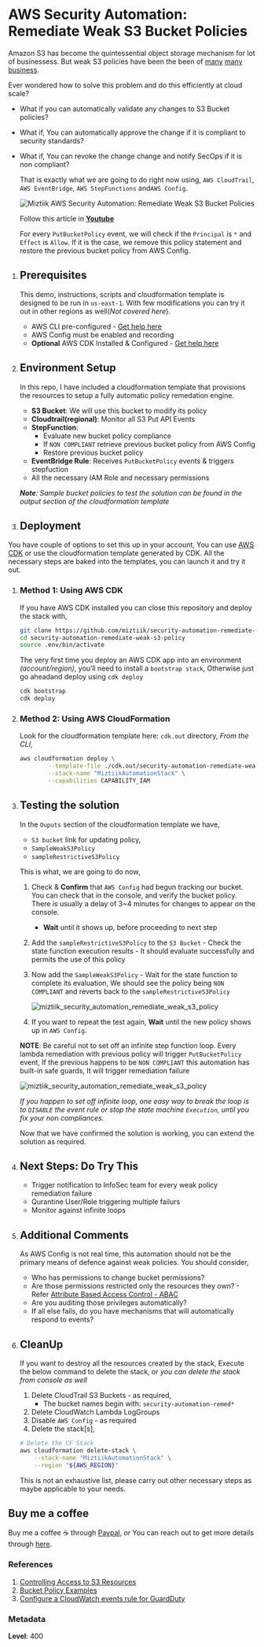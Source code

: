 # AWS Security Automation: Remediate Weak S3 Bucket Policies

Amazon S3 has become the quintessential object storage mechanism for lot of businessess. But weak S3 policies have been the been of [many](https://www.engadget.com/2018/08/09/amazon-aws-error-exposes-31-000-godaddy-servers) [many](https://www.skyhighnetworks.com/cloud-security-blog/verizon-data-breach-two-easy-steps-to-prevent-aws-s3-leaks/) [business](https://businessinsights.bitdefender.com/worst-amazon-breaches). 

Ever wondered how to solve this problem and do this efficiently at cloud scale?

- What if you can automatically validate any changes to S3 Bucket policies?
- What if, You can automatically approve the change if it is compliant to security standards?
- What if, You can revoke the change change and notify SecOps if it is non compliant?

    That is exactly what we are going to do right now using, `AWS CloudTrail`, `AWS EventBridge`, `AWS StepFunctions` and`AWS Config`.

  ![Miztiik AWS Security Automation: Remediate Weak S3 Bucket Policies](images/miztiik_security_automation_remediate_weak_s3_policy_architecture.png)

  Follow this article in **[Youtube](https://youtu.be/a4gOXBrVe6w)**

  For every `PutBucketPolicy` event, we will check if the `Principal` is `*` and `Effect` is `Allow`. If it is the case, we remove this policy statement and restore the previous bucket policy from AWS Config.

1. ## Prerequisites

    This demo, instructions, scripts and cloudformation template is designed to be run in `us-east-1`. With few modifications you can try it out in other regions as well(_Not covered here_).

    - AWS CLI pre-configured - [Get help here](https://youtu.be/TPyyfmQte0U)
    - AWS Config must be enabled and recording
    - **Optional** AWS CDK Installed & Configured - [Get help here](https://www.youtube.com/watch?v=MKwxpszw0Rc)

1. ## Environment Setup

    In this repo, I have included a cloudformation template that provisions the resources to setup a fully automatic policy remedation engine.

    - **S3 Bucket**: We will use this bucket to modify its policy
    - **Cloudtrail(regional)**: Monitor all S3 Put API Events
    - **StepFunction**:
        - Evaluate new bucket policy compliance
        - If `NON COMPLIANT` retrieve previous bucket policy from AWS Config
        - Restore previous bucket policy
    - **EventBridge Rule**: Receives `PutBucketPolicy` events & triggers stepfuction
    - All the necessary IAM Role and necessary permissions

    _**Note**: Sample bucket policies to test the solution can be found in the output section of the cloudformation template_

1. ## Deployment

  You have couple of options to set this up in your account, You can use [AWS CDK](https://www.youtube.com/watch?v=MKwxpszw0Rc) or use the cloudformation template generated by CDK. All the necessary steps are baked into the templates, you can launch it and try it out.

  1. ### Method 1: Using AWS CDK

      If you have AWS CDK installed you can close this repository and deploy the stack with,

        ```sh
        git clone https://github.com/miztiik/security-automation-remediate-weak-s3-policy.git
        cd security-automation-remediate-weak-s3-policy
        source .env/bin/activate
        ```

      The very first time you deploy an AWS CDK app into an environment _(account/region)_, you’ll need to install a `bootstrap stack`, Otherwise just go aheadand   deploy using `cdk deploy`

        ```sh
        cdk bootstrap
        cdk deploy
        ```

  1. ### Method 2: Using AWS CloudFormation

      Look for the cloudformation template here: `cdk.out` directory, _From the CLI,_

        ```sh
        aws cloudformation deploy \
                --template-file ./cdk.out/security-automation-remediate-weak-s3-policy.template.json \
                --stack-name "MiztiikAutomationStack" \
                --capabilities CAPABILITY_IAM
        ```

1. ## Testing the solution

    In the `Ouputs` section of the cloudformation template we have,

    - `S3 bucket` link for updating policy,
    - `SampleWeakS3Policy`
    - `sampleRestrictiveS3Policy`

    This is what, we are going to do now,

    1. Check & **Confirm** that `AWS Config` had begun tracking our bucket. You can check that in the console, and verify the bucket policy. There is usually a delay of 3~4 minutes for changes to appear on the console.
        - **Wait** until it shows up, before proceeding to next step
    1. Add the `sampleRestrictiveS3Policy` to the `S3 Bucket` - Check the state function execution results - It should evaluate successfully and permits the use of this policy
    1. Now add the `SampleWeakS3Policy` - Wait for the state function to complete its evaluation, We should see the policy being `NON COMPLIANT` and reverts back to the `sampleRestrictiveS3Policy`

        ![miztiik_security_automation_remediate_weak_s3_policy](images/miztiik_security_automation_remediate_weak_s3_policy_success_00.png)

    1. If you want to repeat the test again,  **Wait** until the new policy shows up in `AWS Config`.

    **NOTE**: Be careful not to set off an infinite step function loop. Every lambda remediation with previous policy will trigger `PutBucketPolicy` event, If the previous happens to be `NON COMPLIANT` this automation has built-in safe guards, It will trigger remediation failure

    ![miztiik_security_automation_remediate_weak_s3_policy](images/miztiik_security_automation_remediate_weak_s3_policy_failure_00.png)

    _If you happen to set off infinite loop, one easy way to break the loop is to `DISABLE` the event rule or stop the state machine `Execution`, until you fix your non compliances._

    Now that we have confirmed the solution is working, you can extend the solution as required.

1. ## Next Steps: Do Try This

    - Trigger notification to InfoSec team for every weak policy remediation failure
    - Qurantine User/Role triggering multiple failurs
    - Monitor against infinite loops

1. ## Additional Comments

    As AWS Config is not real time, this automation should not be the primary means of defence against weak policies. You should consider,

    - Who has permissions to change bucket permissions?
    - Are those permissions restricted only the resources they own? - Refer [Attribute Based Access Control - ABAC](https://github.com/miztiik/dev-sec-ops/tree/master/s3-restrict-object-access-based-on-tags-abac)
    - Are you auditing those privileges automatically?
    - If all else fails, do you have mechanisms that will automatically respond to events?

1. ## CleanUp

    If you want to destroy all the resources created by the stack, Execute the below command to delete the stack, or _you can delete the stack from console as well_

    1. Delete CloudTrail S3 Buckets - as required,
        - The bucket names begin with:  `security-automation-remed*`
    1. Delete CloudWatch Lambda LogGroups
    1. Disable `AWS Config` - as required
    1. Delete the stack[s],

    ```bash
    # Delete the CF Stack
    aws cloudformation delete-stack \
        --stack-name "MiztiikAutomationStack" \
        --region "${AWS_REGION}"
    ```

    This is not an exhaustive list, please carry out other necessary steps as maybe applicable to your needs.

## Buy me a coffee

Buy me a coffee ☕ through [Paypal](https://paypal.me/valaxy), _or_ You can reach out to get more details through [here](https://youtube.com/c/valaxytechnologies/about).

### References

1. [Controlling Access to S3 Resources](https://aws.amazon.com/blogs/security/iam-policies-and-bucket-policies-and-acls-oh-my-controlling-access-to-s3-resources/)
1. [Bucket Policy Examples](https://docs.aws.amazon.com/AmazonS3/latest/dev//example-bucket-policies.html)
1. [Configure a CloudWatch events rule for GuardDuty](https://aws.amazon.com/premiumsupport/knowledge-center/guardduty-cloudwatch-sns-rule/)

### Metadata

**Level**: 400
